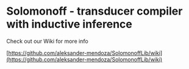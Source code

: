 # Solomonoff - transducer compiler with inductive inference

Check out our Wiki for more info

[https://github.com/aleksander-mendoza/SolomonoffLib/wiki](https://github.com/aleksander-mendoza/SolomonoffLib/wiki)


